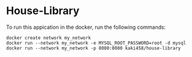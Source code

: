 # House-Library

To run this appication in the docker, run the following commands:

```docker
docker create network my_network
docker run --network my_network -e MYSQL_ROOT_PASSWORD=root -d mysql
docker run --network my_network -p 8080:8080 kaki458/house-library
```
